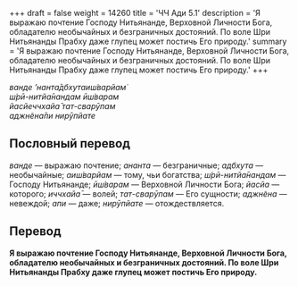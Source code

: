 +++
draft = false
weight = 14260
title = 'ЧЧ Ади 5.1'
description = 'Я выражаю почтение Господу Нитьянанде, Верховной Личности Бога, обладателю необычайных и безграничных достояний. По воле Шри Нитьянанды Прабху даже глупец может постичь Его природу.'
summary = 'Я выражаю почтение Господу Нитьянанде, Верховной Личности Бога, обладателю необычайных и безграничных достояний. По воле Шри Нитьянанды Прабху даже глупец может постичь Его природу.'
+++

_ванде ’нанта̄дбхутаиш́варйам̇  
ш́рӣ-нитйа̄нандам ӣш́варам  
йасйеччхайа̄ тат-сварӯпам  
аджн̃ена̄пи нирӯпйате_

## Пословный перевод

_ванде_ — выражаю почтение; _ананта_ — безграничные; _адбхута_ — необычайные; _аиш́варйам_ — тому, чьи богатства; _ш́рӣ_\-_нитйа̄нандам_ — Господу Нитьянанде; _ӣш́варам_ — Верховной Личности Бога; _йасйа_ — которого; _иччхайа̄_ — волей; _тат_\-_сварӯпам_ — Его сущности; _аджн̃ена_ — невеждой; _апи_ — даже; _нирӯпйате_ — отождествляется.

## Перевод

**Я выражаю почтение Господу Нитьянанде, Верховной Личности Бога, обладателю необычайных и безграничных достояний. По воле Шри Нитьянанды Прабху даже глупец может постичь Его природу.**
